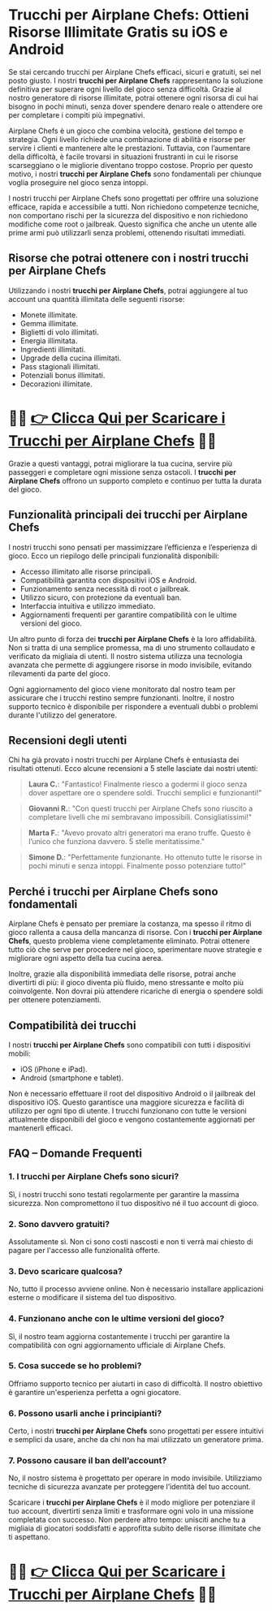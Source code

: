 <h1>Trucchi per Airplane Chefs: Ottieni Risorse Illimitate Gratis su iOS e Android</h1>

<p>Se stai cercando trucchi per Airplane Chefs efficaci, sicuri e gratuiti, sei nel posto giusto. I nostri <strong>trucchi per Airplane Chefs</strong> rappresentano la soluzione definitiva per superare ogni livello del gioco senza difficoltà. Grazie al nostro generatore di risorse illimitate, potrai ottenere ogni risorsa di cui hai bisogno in pochi minuti, senza dover spendere denaro reale o attendere ore per completare i compiti più impegnativi.</p>

<p>Airplane Chefs è un gioco che combina velocità, gestione del tempo e strategia. Ogni livello richiede una combinazione di abilità e risorse per servire i clienti e mantenere alte le prestazioni. Tuttavia, con l’aumentare della difficoltà, è facile trovarsi in situazioni frustranti in cui le risorse scarseggiano o le migliorie diventano troppo costose. Proprio per questo motivo, i nostri <strong>trucchi per Airplane Chefs</strong> sono fondamentali per chiunque voglia proseguire nel gioco senza intoppi.</p>

<p>I nostri trucchi per Airplane Chefs sono progettati per offrire una soluzione efficace, rapida e accessibile a tutti. Non richiedono competenze tecniche, non comportano rischi per la sicurezza del dispositivo e non richiedono modifiche come root o jailbreak. Questo significa che anche un utente alle prime armi può utilizzarli senza problemi, ottenendo risultati immediati.</p>

<h2>Risorse che potrai ottenere con i nostri trucchi per Airplane Chefs</h2>

<p>Utilizzando i nostri <strong>trucchi per Airplane Chefs</strong>, potrai aggiungere al tuo account una quantità illimitata delle seguenti risorse:</p>

<ul>
  <li>Monete illimitate.</li>
  <li>Gemma illimitate.</li>
  <li>Biglietti di volo illimitati.</li>
  <li>Energia illimitata.</li>
  <li>Ingredienti illimitati.</li>
  <li>Upgrade della cucina illimitati.</li>
  <li>Pass stagionali illimitati.</li>
  <li>Potenziali bonus illimitati.</li>
  <li>Decorazioni illimitate.</li>
</ul>

# 🔴🔴 **[👉 Clicca Qui per Scaricare i Trucchi per Airplane Chefs](https://tinyurl.com/TpTpDev)** 🔴🔴

<p>Grazie a questi vantaggi, potrai migliorare la tua cucina, servire più passeggeri e completare ogni missione senza ostacoli. I <strong>trucchi per Airplane Chefs</strong> offrono un supporto completo e continuo per tutta la durata del gioco.</p>

<h2>Funzionalità principali dei trucchi per Airplane Chefs</h2>

<p>I nostri trucchi sono pensati per massimizzare l’efficienza e l’esperienza di gioco. Ecco un riepilogo delle principali funzionalità disponibili:</p>

<ul>
  <li>Accesso illimitato alle risorse principali.</li>
  <li>Compatibilità garantita con dispositivi iOS e Android.</li>
  <li>Funzionamento senza necessità di root o jailbreak.</li>
  <li>Utilizzo sicuro, con protezione da eventuali ban.</li>
  <li>Interfaccia intuitiva e utilizzo immediato.</li>
  <li>Aggiornamenti frequenti per garantire compatibilità con le ultime versioni del gioco.</li>
</ul>

<p>Un altro punto di forza dei <strong>trucchi per Airplane Chefs</strong> è la loro affidabilità. Non si tratta di una semplice promessa, ma di uno strumento collaudato e verificato da migliaia di utenti. Il nostro sistema utilizza una tecnologia avanzata che permette di aggiungere risorse in modo invisibile, evitando rilevamenti da parte del gioco.</p>

<p>Ogni aggiornamento del gioco viene monitorato dal nostro team per assicurare che i trucchi restino sempre funzionanti. Inoltre, il nostro supporto tecnico è disponibile per rispondere a eventuali dubbi o problemi durante l'utilizzo del generatore.</p>

<h2>Recensioni degli utenti</h2>

<p>Chi ha già provato i nostri trucchi per Airplane Chefs è entusiasta dei risultati ottenuti. Ecco alcune recensioni a 5 stelle lasciate dai nostri utenti:</p>

<blockquote>
<p><strong>Laura C.</strong>: "Fantastico! Finalmente riesco a godermi il gioco senza dover aspettare ore o spendere soldi. Trucchi semplici e funzionanti!"</p>
</blockquote>

<blockquote>
<p><strong>Giovanni R.</strong>: "Con questi trucchi per Airplane Chefs sono riuscito a completare livelli che mi sembravano impossibili. Consigliatissimi!"</p>
</blockquote>

<blockquote>
<p><strong>Marta F.</strong>: "Avevo provato altri generatori ma erano truffe. Questo è l’unico che funziona davvero. 5 stelle meritatissime."</p>
</blockquote>

<blockquote>
<p><strong>Simone D.</strong>: "Perfettamente funzionante. Ho ottenuto tutte le risorse in pochi minuti e senza intoppi. Finalmente posso potenziare tutto!"</p>
</blockquote>

<h2>Perché i trucchi per Airplane Chefs sono fondamentali</h2>

<p>Airplane Chefs è pensato per premiare la costanza, ma spesso il ritmo di gioco rallenta a causa della mancanza di risorse. Con i <strong>trucchi per Airplane Chefs</strong>, questo problema viene completamente eliminato. Potrai ottenere tutto ciò che serve per procedere nel gioco, sperimentare nuove strategie e migliorare ogni aspetto della tua cucina aerea.</p>

<p>Inoltre, grazie alla disponibilità immediata delle risorse, potrai anche divertirti di più: il gioco diventa più fluido, meno stressante e molto più coinvolgente. Non dovrai più attendere ricariche di energia o spendere soldi per ottenere potenziamenti.</p>

<h2>Compatibilità dei trucchi</h2>

<p>I nostri <strong>trucchi per Airplane Chefs</strong> sono compatibili con tutti i dispositivi mobili:</p>

<ul>
  <li>iOS (iPhone e iPad).</li>
  <li>Android (smartphone e tablet).</li>
</ul>

<p>Non è necessario effettuare il root del dispositivo Android o il jailbreak del dispositivo iOS. Questo garantisce una maggiore sicurezza e facilità di utilizzo per ogni tipo di utente. I trucchi funzionano con tutte le versioni attualmente disponibili del gioco e vengono costantemente aggiornati per mantenerli efficaci.</p>

<h2>FAQ – Domande Frequenti</h2>

<h3>1. I trucchi per Airplane Chefs sono sicuri?</h3>
<p>Sì, i nostri trucchi sono testati regolarmente per garantire la massima sicurezza. Non compromettono il tuo dispositivo né il tuo account di gioco.</p>

<h3>2. Sono davvero gratuiti?</h3>
<p>Assolutamente sì. Non ci sono costi nascosti e non ti verrà mai chiesto di pagare per l'accesso alle funzionalità offerte.</p>

<h3>3. Devo scaricare qualcosa?</h3>
<p>No, tutto il processo avviene online. Non è necessario installare applicazioni esterne o modificare il sistema del tuo dispositivo.</p>

<h3>4. Funzionano anche con le ultime versioni del gioco?</h3>
<p>Sì, il nostro team aggiorna costantemente i trucchi per garantire la compatibilità con ogni aggiornamento ufficiale di Airplane Chefs.</p>

<h3>5. Cosa succede se ho problemi?</h3>
<p>Offriamo supporto tecnico per aiutarti in caso di difficoltà. Il nostro obiettivo è garantire un'esperienza perfetta a ogni giocatore.</p>

<h3>6. Possono usarli anche i principianti?</h3>
<p>Certo, i nostri <strong>trucchi per Airplane Chefs</strong> sono progettati per essere intuitivi e semplici da usare, anche da chi non ha mai utilizzato un generatore prima.</p>

<h3>7. Possono causare il ban dell’account?</h3>
<p>No, il nostro sistema è progettato per operare in modo invisibile. Utilizziamo tecniche di sicurezza avanzate per proteggere l’identità del tuo account.</p>

<p>Scaricare i <strong>trucchi per Airplane Chefs</strong> è il modo migliore per potenziare il tuo account, divertirti senza limiti e trasformare ogni volo in una missione completata con successo. Non perdere altro tempo: unisciti anche tu a migliaia di giocatori soddisfatti e approfitta subito delle risorse illimitate che ti aspettano.</p>

# 🔴🔴 **[👉 Clicca Qui per Scaricare i Trucchi per Airplane Chefs](https://tinyurl.com/TpTpDev)** 🔴🔴
